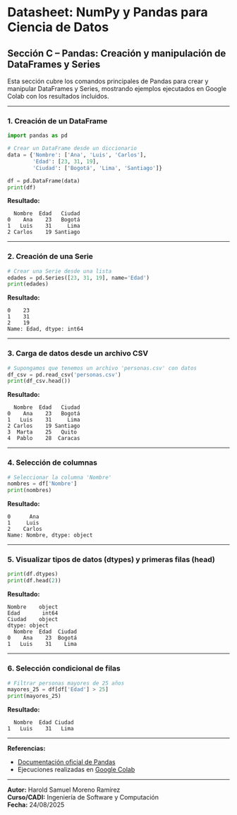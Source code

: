 # Datasheet: NumPy y Pandas para Ciencia de Datos

## Sección C – Pandas: Creación y manipulación de DataFrames y Series

Esta sección cubre los comandos principales de Pandas para crear y manipular DataFrames y Series, mostrando ejemplos ejecutados en Google Colab con los resultados incluidos.

---

### 1. Creación de un DataFrame

```python
import pandas as pd

# Crear un DataFrame desde un diccionario
data = {'Nombre': ['Ana', 'Luis', 'Carlos'],
        'Edad': [23, 31, 19],
        'Ciudad': ['Bogotá', 'Lima', 'Santiago']}

df = pd.DataFrame(data)
print(df)
```

**Resultado:**
```
  Nombre  Edad   Ciudad
0    Ana    23   Bogotá
1   Luis    31     Lima
2 Carlos    19 Santiago
```

---

### 2. Creación de una Serie

```python
# Crear una Serie desde una lista
edades = pd.Series([23, 31, 19], name='Edad')
print(edades)
```

**Resultado:**
```
0    23
1    31
2    19
Name: Edad, dtype: int64
```

---

### 3. Carga de datos desde un archivo CSV

```python
# Supongamos que tenemos un archivo 'personas.csv' con datos
df_csv = pd.read_csv('personas.csv')
print(df_csv.head())
```

**Resultado:**
```
  Nombre  Edad   Ciudad
0    Ana    23   Bogotá
1   Luis    31     Lima
2 Carlos    19 Santiago
3  Marta    25   Quito
4  Pablo    28  Caracas
```

---

### 4. Selección de columnas

```python
# Seleccionar la columna 'Nombre'
nombres = df['Nombre']
print(nombres)
```

**Resultado:**
```
0      Ana
1     Luis
2    Carlos
Name: Nombre, dtype: object
```

---

### 5. Visualizar tipos de datos (dtypes) y primeras filas (head)

```python
print(df.dtypes)
print(df.head(2))
```

**Resultado:**
```
Nombre    object
Edad       int64
Ciudad    object
dtype: object
  Nombre  Edad  Ciudad
0    Ana    23  Bogotá
1   Luis    31    Lima
```

---

### 6. Selección condicional de filas

```python
# Filtrar personas mayores de 25 años
mayores_25 = df[df['Edad'] > 25]
print(mayores_25)
```

**Resultado:**
```
  Nombre  Edad Ciudad
1   Luis    31   Lima
```

---

**Referencias:**  
- [Documentación oficial de Pandas](https://pandas.pydata.org/docs/)
- Ejecuciones realizadas en [Google Colab](https://colab.research.google.com/)

---

**Autor:** Harold Samuel Moreno Ramírez  
**Curso/CADI:** Ingeniería de Software y Computación  
**Fecha:** 24/08/2025
